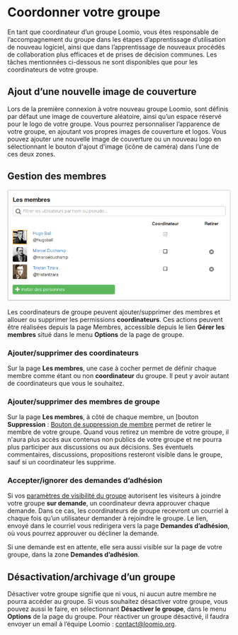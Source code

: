 # Coordonner votre groupe

En tant que coordinateur d‎’un groupe Loomio, vous êtes responsable de l‎’accompagnement du groupe dans les étapes d‎’apprentissage d‎’utilisation de nouveau logiciel, ainsi que dans l‎’apprentissage de nouveaux procédés de collaboration plus efficaces et de prises de décision communes. Les tâches mentionnées ci-dessous ne sont disponibles que pour les coordinateurs de votre groupe.

## Ajout d‎’une nouvelle image de couverture

Lors de la première connexion à votre nouveau groupe Loomio, sont définis par défaut une image de couverture aléatoire, ainsi qu‎’un espace réservé pour le logo de votre groupe. Vous pourrez personnaliser l‎’apparence de votre groupe, en ajoutant vos propres images de couverture et logos. Vous pouvez ajouter une nouvelle image de couverture ou un nouveau logo en sélectionnant le bouton d'ajout d'image (icône de caméra) dans l‎’une de ces deux zones.

## Gestion des membres

<img class="screenshot" alt="Page de gestion des adhésions" src="members_page.png" />

Les coordinateurs de groupe peuvent ajouter/supprimer des membres et allouer ou supprimer les permissions **coordinateurs**. Ces actions peuvent être réalisées depuis la page Membres, accessible depuis le lien **Gérer les membres** situé dans le menu **Options** de la page de groupe.

### Ajouter/supprimer des coordinateurs

Sur la page **Les membres**, une case à cocher permet de définir chaque membre comme étant ou non **coordinateur** du groupe. Il peut y avoir autant de coordinateurs que vous le souhaitez.

### Ajouter/supprimer des membres de groupe

Sur la page **Les membres**, à côté de chaque membre, un [bouton **Suppression**&nbsp;: [Bouton de suppression de membre](images/remove_button.png) permet de retirer le membre de votre groupe. Quand vous retirez un membre de votre groupe, il n'aura plus accès aux contenus non publics de votre groupe et ne pourra plus participer aux discussions ou aux décisions. Ses éventuels commentaires, discussions, propositions resteront visible dans le groupe, sauf si un coordinateur les supprime.

### Accepter/ignorer des demandes d‎’adhésion

Si vos [paramètres de visibilité du groupe](group_settings.html#group-privacy) autorisent les visiteurs à joindre votre groupe **sur demande**, un coordinateur devra approuver chaque demande. Dans ce cas, les coordinateurs de groupe recevront un courriel à chaque fois qu‎’un utilisateur demander à rejoindre le groupe. Le lien, envoyé dans le courriel vous redirigera vers la page **Demandes d‎’adhésion**, où vous pourrez approuver ou décliner la demande.

Si une demande est en attente, elle sera aussi visible sur la page de votre groupe, dans la zone **Demandes d‎’adhésion**.

## Désactivation/archivage d‎’un groupe

Désactiver votre groupe signifie que ni vous, ni aucun autre membre ne pourra accéder au groupe. Si vous souhaitez désactiver votre groupe, vous pouvez aussi le faire, en sélectionnant **Désactiver le groupe**, dans le menu **Options** de la page du groupe. Pour réactiver un groupe désactivé, il faudra envoyer un email à l‎’équipe Loomio&nbsp;: [contact@loomio.org](mailto:contact@loomio.org).
